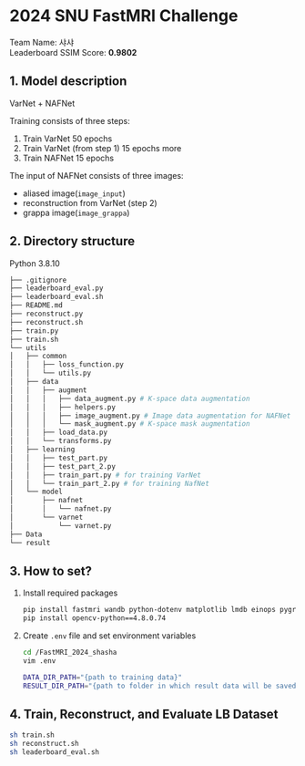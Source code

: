 # 2024 SNU FastMRI Challenge
Team Name: 샤샤  
Leaderboard SSIM Score: **0.9802**

## 1. Model description
VarNet + NAFNet

Training consists of three steps:
1. Train VarNet 50 epochs
2. Train VarNet (from step 1) 15 epochs more
3. Train NAFNet 15 epochs

The input of NAFNet consists of three images:   
- aliased image(`image_input`)
- reconstruction from VarNet (step 2)
- grappa image(`image_grappa`)

## 2. Directory structure
Python 3.8.10

```bash
├── .gitignore
├── leaderboard_eval.py
├── leaderboard_eval.sh
├── README.md
├── reconstruct.py
├── reconstruct.sh
├── train.py
├── train.sh
└── utils
│   ├── common
│   │   ├── loss_function.py
│   │   └── utils.py
│   ├── data
│   │   ├── augment
│   │   │   ├── data_augment.py # K-space data augmentation
│   │   │   ├── helpers.py
│   │   │   ├── image_augment.py # Image data augmentation for NAFNet
│   │   │   └── mask_augment.py # K-space mask augmentation
│   │   ├── load_data.py
│   │   └── transforms.py
│   ├── learning
│   │   ├── test_part.py
│   │   ├── test_part_2.py
│   │   ├── train_part.py # for training VarNet
│   │   └── train_part_2.py # for training NafNet
│   └── model
│       ├── nafnet
│       │   └── nafnet.py
│       └── varnet
│           └── varnet.py
├── Data
└── result
```

## 3. How to set?
1. Install required packages
     ```bash
     pip install fastmri wandb python-dotenv matplotlib lmdb einops pygrappa
     pip install opencv-python==4.8.0.74
     ```
    
2. Create `.env` file and set environment variables
   ```bash
   cd /FastMRI_2024_shasha
   vim .env
   ```
   ```bash
   DATA_DIR_PATH="{path to training data}"
   RESULT_DIR_PATH="{path to folder in which result data will be saved}"
   ```

## 4. Train, Reconstruct, and Evaluate LB Dataset
```bash
sh train.sh
sh reconstruct.sh
sh leaderboard_eval.sh
```
